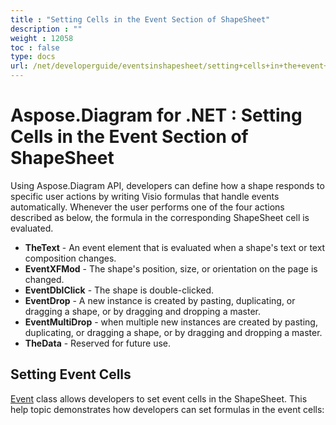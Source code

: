 ```yaml
---
title : "Setting Cells in the Event Section of ShapeSheet" 
description : "" 
weight : 12058 
toc : false
type: docs
url: /net/developerguide/eventsinshapesheet/setting+cells+in+the+event+section+of+shapesheet/
---
```


# Aspose.Diagram for .NET : Setting Cells in the Event Section of ShapeSheet


Using Aspose.Diagram API, developers can define how a shape responds to specific user actions by writing Visio formulas that handle events automatically. Whenever the user performs one of the four actions described as below, the formula in the corresponding ShapeSheet cell is evaluated.

*   **TheText** - An event element that is evaluated when a shape's text or text composition changes.
*   **EventXFMod** - The shape's position, size, or orientation on the page is changed.
*   **EventDblClick** - The shape is double-clicked.
*   **EventDrop** - A new instance is created by pasting, duplicating, or dragging a shape, or by dragging and dropping a master.
*   **EventMultiDrop** - when multiple new instances are created by pasting, duplicating, or dragging a shape, or by dragging and dropping a master.
*   **TheData** - Reserved for future use.

## Setting Event Cells

[Event](http://www.aspose.com/api/net/diagram/aspose.diagram/event) class allows developers to set event cells in the ShapeSheet. This help topic demonstrates how developers can set formulas in the event cells:


